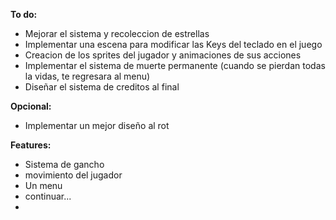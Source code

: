 **To do:**

- Mejorar el sistema y recoleccion de estrellas
- Implementar una escena para modificar las Keys del teclado en el juego
- Creacion de los sprites del jugador y animaciones de sus acciones
- Implementar el sistema de muerte permanente (cuando se pierdan todas la vidas, te regresara al menu)
- Diseñar el sistema de creditos al final

**Opcional:**
- Implementar un mejor diseño al rot


**Features:**
- Sistema de gancho
- movimiento del jugador
- Un menu
- continuar...
- 
